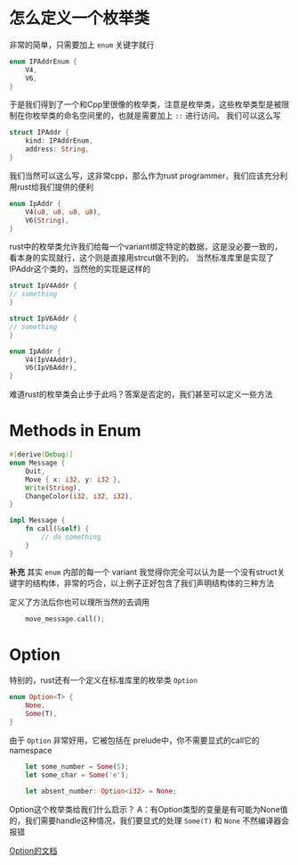 #  怎么定义一个枚举类
非常的简单，只需要加上 `enum` 关键字就行
```rust
enum IPAddrEnum {
	V4,
	V6,
}
```
于是我们得到了一个和Cpp里很像的枚举类，注意是枚举类，这些枚举类型是被限制在你枚举类的命名空间里的，也就是需要加上 `::` 进行访问。
我们可以这么写
```rust
struct IPAddr {
	kind: IPAddrEnum,
	address: String,
}
```
我们当然可以这么写，这非常cpp，那么作为rust programmer，我们应该充分利用rust给我们提供的便利
```rust
enum IpAddr {
	V4(u8, u8, u8, u8),
	V6(String),
}
```
rust中的枚举类允许我们给每一个variant绑定特定的数据，这是没必要一致的，看本身的实现就行，这个则是直接用strcut做不到的。
当然标准库里是实现了IPAddr这个类的，当然他的实现是这样的
```rust
struct IpV4Addr {
// something
}

struct IpV6Addr {
// something
}

enum IpAddr {
	V4(IpV4Addr),
	V6(IpV6Addr),
}

```
难道rust的枚举类会止步于此吗？答案是否定的，我们甚至可以定义一些方法

# Methods in Enum
```rust
#[derive(Debug)]
enum Message {
    Quit,
    Move { x: i32, y: i32 },
    Write(String),
    ChangeColor(i32, i32, i32),
}

impl Message {
    fn call(&self) {
        // do something
    }
}
```
**补充** 其实 `enum` 内部的每一个 variant 我觉得你完全可以认为是一个没有struct关键字的结构体，非常的巧合，以上例子正好包含了我们声明结构体的三种方法

定义了方法后你也可以理所当然的去调用
```rust
    move_message.call();
```

# Option 
特别的，rust还有一个定义在标准库里的枚举类 `Option` 
```rust
enum Option<T> {
	None,
	Some(T),
}
```
由于 `Option` 非常好用，它被包括在 prelude中，你不需要显式的call它的namespace
```rust
    let some_number = Some(5);
    let some_char = Some('e');

    let absent_number: Option<i32> = None;
```
Option这个枚举类给我们什么启示？
A：有Option类型的变量是有可能为None值的，我们需要handle这种情况，我们要显式的处理 `Some(T)` 和 `None` 不然编译器会报错

[Option的文档](https://doc.rust-lang.org/stable/std/option/enum.Option.html)
